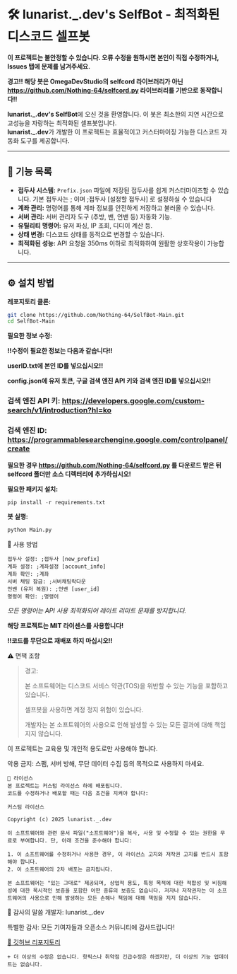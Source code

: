 # 🛠️ lunarist._.dev's SelfBot - 최적화된 디스코드 셀프봇

**이 프로젝트는 불안정할 수 있습니다. 오류 수정을 원하시면 본인이 직접 수정하거나, Issues 탭에 문제를 남겨주세요.**

**경고!! 해당 봇은 OmegaDevStudio의 selfcord 라이브러리가 아닌 https://github.com/Nothing-64/selfcord.py 라이브러리를 기반으로 동작합니다!!**

**lunarist._.dev's SelfBot**에 오신 것을 환영합니다. 이 봇은 최소한의 지연 시간으로 고성능을 자랑하는 최적화된 셀프봇입니다.  
**lunarist._.dev**가 개발한 이 프로젝트는 효율적이고 커스터마이징 가능한 디스코드 자동화 도구를 제공합니다.

---

## 🚀 기능 목록

- **접두사 시스템:** `Prefix.json` 파일에 저장된 접두사를 쉽게 커스터마이즈할 수 있습니다. 기본 접두사는 ; 이며 ;접두사 [설정할 접두사\] 로 설정하실 수 있습니다
- **계좌 관리:** 명령어를 통해 계좌 정보를 안전하게 저장하고 불러올 수 있습니다.
- **서버 관리:** 서버 관리자 도구 (추방, 밴, 언밴 등) 자동화 기능.
- **유틸리티 명령어:** 유저 파싱, IP 조회, 디디이 계산 등.
- **상태 변경:** 디스코드 상태를 동적으로 변경할 수 있습니다.
- **최적화된 성능:** API 요청을 350ms 이하로 최적화하여 원활한 상호작용이 가능합니다.

---

## ⚙️ 설치 방법

**레포지토리 클론:**
```bash
git clone https://github.com/Nothing-64/SelfBot-Main.git
cd SelfBot-Main
```

**필요한 정보 수정:**

**!!수정이 필요한 정보는 다음과 같습니다!!**

**userID.txt에 본인 ID를 넣으십시오!!**

**config.json에 유저 토큰, 구글 검색 엔진 API 키와 검색 엔진 ID를 넣으십시오!!**

### 검색 엔진 API 키: https://developers.google.com/custom-search/v1/introduction?hl=ko

### 검색 엔진 ID: https://programmablesearchengine.google.com/controlpanel/create

**필요한 경우 https://github.com/Nothing-64/selfcord.py 를 다운로드 받은 뒤 selfcord 폴더만 소스 디렉터리에 추가하십시오!**

**필요한 패키지 설치:**
```Python
pip install -r requirements.txt
```

**봇 실행:**
```Python
python Main.py
```


📝 사용 방법
```
접두사 설정: ;접두사 [new_prefix]
계좌 설정: ;계좌설정 [account_info]
계좌 확인: ;계좌
서버 채팅 잠금: ;서버채팅락다운
언밴 (유저 복원): ;언밴 [user_id]
명령어 확인: ;명령어
```
*모든 명령어는 API 사용 최적화되어 레이트 리미트 문제를 방지합니다.*

**해당 프로젝트는 MIT 라이센스를 사용합니다!**

**!!코드를 무단으로 재배포 하지 마십시오!!**

⚠️ 면책 조항
> 경고:
> 
> 본 소프트웨어는 디스코드 서비스 약관(TOS)을 위반할 수 있는 기능을 포함하고 있습니다.
> 
> 셀프봇을 사용하면 계정 정지 위험이 있습니다.
> 
> 개발자는 본 소프트웨어의 사용으로 인해 발생할 수 있는 모든 결과에 대해 책임지지 않습니다.
> 

이 프로젝트는 교육용 및 개인적 용도로만 사용해야 합니다.

악용 금지: 스팸, 서버 방해, 무단 데이터 수집 등의 목적으로 사용하지 마세요.

```
📄 라이선스
본 프로젝트는 커스텀 라이선스 하에 배포됩니다.
코드를 수정하거나 배포할 때는 다음 조건을 지켜야 합니다:

커스텀 라이선스

Copyright (c) 2025 lunarist._.dev

이 소프트웨어와 관련 문서 파일("소프트웨어")을 복사, 사용 및 수정할 수 있는 권한을 무료로 부여합니다. 단, 아래 조건을 준수해야 합니다:

1. 이 소프트웨어를 수정하거나 사용한 경우, 이 라이선스 고지와 저작권 고지를 반드시 포함해야 합니다.
2. 이 소프트웨어의 2차 배포는 금지됩니다.

본 소프트웨어는 "있는 그대로" 제공되며, 상업적 용도, 특정 목적에 대한 적합성 및 비침해성에 대한 묵시적인 보증을 포함한 어떤 종류의 보증도 없습니다. 저자나 저작권자는 이 소프트웨어의 사용으로 인해 발생하는 모든 손해나 책임에 대해 책임을 지지 않습니다.

```
🙌 감사의 말씀
개발자: lunarist._.dev

특별한 감사: 모든 기여자들과 오픈소스 커뮤니티에 감사드립니다!

[🔗 깃허브 리포지토리](<https://github.com/Nothing-64/SelfBot-Main>)




```+ 더 이상의 수정은 없습니다. 핫픽스나 취약점 긴급수정은 하겠지만, 더 이상의 기능 업데이트는 없습니다.```
